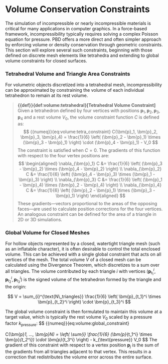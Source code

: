 # Volume Conservation Constraints

The simulation of incompressible or nearly incompressible materials is critical for many applications in computer graphics. In a force-based framework, incompressibility typically requires solving a complex Poisson equation for pressure. PBD offers a more direct and often simpler approach by enforcing volume or density conservation through geometric constraints. This section will explore several such constraints, beginning with those defined on discrete mesh elements like tetrahedra and extending to global volume constraints for closed surfaces.

### Tetrahedral Volume and Triangle Area Constraints

For volumetric objects discretized into a tetrahedral mesh, incompressibility can be approximated by constraining the volume of each individual tetrahedron to remain at its rest volume.

> **{{def}}{def:volume:tetrahedral}[Tetrahedral Volume Constraint]**
> Given a tetrahedron defined by four vertices with positions $\bm{p}_1, \bm{p}_2, \bm{p}_3, \bm{p}_4$ and a rest volume $V_0$, the volume constraint function $C$ is defined as:
$$
{{numeq}}{eq:volume:tetra_constraint}
C(\bm{p}_1, \bm{p}_2, \bm{p}_3, \bm{p}_4) = \frac{1}{6} \left( (\bm{p}_2 - \bm{p}_1) \times (\bm{p}_3 - \bm{p}_1) \right) \cdot (\bm{p}_4 - \bm{p}_1) - V_0
$$
> The constraint is satisfied when $C=0$. The gradients of this function with respect to the four vertex positions are:
 $$
 \begin{aligned}
 \nabla_{\bm{p}_1} C &= \frac{1}{6} \left( (\bm{p}_3 - \bm{p}_2) \times (\bm{p}_4 - \bm{p}_2) \right) \\
 \nabla_{\bm{p}_2} C &= \frac{1}{6} \left( (\bm{p}_4 - \bm{p}_3) \times (\bm{p}_1 - \bm{p}_3) \right) \\
 \nabla_{\bm{p}_3} C &= \frac{1}{6} \left( (\bm{p}_1 - \bm{p}_4) \times (\bm{p}_2 - \bm{p}_4) \right) \\
 \nabla_{\bm{p}_4} C &= \frac{1}{6} \left( (\bm{p}_2 - \bm{p}_1) \times (\bm{p}_3 - \bm{p}_1) \right)
 \end{aligned}
 $$
> These gradients—vectors proportional to the areas of the opposing faces—are used to calculate position corrections for the four vertices. An analogous constraint can be defined for the area of a triangle in 2D or 3D simulations.

### Global Volume for Closed Meshes

For hollow objects represented by a closed, watertight triangle mesh (such as an inflatable character), it is often desirable to control the total enclosed volume. This can be achieved with a single global constraint that acts on all vertices of the mesh. The total volume $V$ of a closed mesh can be calculated using the Divergence Theorem, which discretizes to a sum over all triangles. The volume contributed by each triangle $i$ with vertices $(\bm{p}_{t_1}^i, \bm{p}_{t_2}^i, \bm{p}_{t_3}^i)$ is the signed volume of the tetrahedron formed by the triangle and the origin:

$$
V = \sum_{i}^{\text{N\_triangles}} \frac{1}{6} \left( \bm{p}_{t_1}^i \times \bm{p}_{t_2}^i \right) \cdot \bm{p}_{t_3}^i
$$

The global volume constraint is then formulated to maintain this volume at a target value, which is typically the rest volume $V_0$ scaled by a pressure factor $k_{\text{pressure}}$:
$$
{{numeq}}{eq:volume:global_constraint}

C(\bm{p}_1, ..., \bm{p}_N) = \left( \sum_{i} \frac{1}{6} (\bm{p}_{t_1^i} \times \bm{p}_{t_2^i}) \cdot \bm{p}_{t_3^i} \right) - k_{\text{pressure}} V_0
$$
The gradient of this constraint with respect to a vertex position $\bm{p}_j$ is the sum of the gradients from all triangles adjacent to that vertex. This results in a correction that redistributes the volume error across the entire surface.
<!-- 
### Density Constraints for Fluids

The concept of volume conservation can be extended to the particle level to simulate incompressible fluids. In the Position-Based Fluids (PBF) method of Macklin and Müller [MM13], the fluid is represented by a set of particles, and incompressibility is enforced by constraining the local density around each particle.

The density $\rho_i$ at a particle $i$ is estimated using a kernel-based summation over its neighbors, a technique borrowed from Smoothed Particle Hydrodynamics (SPH):
{{numeq}}{eq:volume:sph_density}
$$
\rho_i = \sum_{j} m_j W(\bm{p}_i - \bm{p}_j, h)
$$
where $m_j$ is the mass of a neighboring particle $j$, $W$ is a smoothing kernel (e.g., the poly6 kernel), and $h$ is the smoothing radius.

The per-particle density constraint aims to keep this estimated density equal to a specified rest density $\rho_0$:
{{numeq}}{eq:volume:density_constraint}
$$
C_i(\bm{p}_1, ..., \bm{p}_N) = \frac{\rho_i}{\rho_0} - 1 = 0
$$
The gradient of this constraint with respect to a particle's position $\bm{p}_k$ is:
{{numeq}}{eq:volume:density_gradient}
$$
\nabla_{\bm{p}_k} C_i = \frac{1}{\rho_0} \sum_j m_j \nabla_{\bm{p}_k} W(\bm{p}_i - \bm{p}_j, h) =
\begin{cases}
\frac{1}{\rho_0} \sum_j m_j \nabla W(\bm{p}_i - \bm{p}_j, h) & \text{if } k=i \\
-\frac{m_k}{\rho_0} \nabla W(\bm{p}_i - \bm{p}_k, h) & \text{if } k \ne i
\end{cases}
$$
During the PBD solver step, each particle calculates a position correction $\Delta \bm{p}_i$ to resolve its own density error. This is done by iteratively solving for the Lagrange multiplier $\lambda_i$ associated with $C_i$ and applying corrections. The symmetry of the kernel gradient allows for an efficient computation where the total position correction for a particle is a sum of pairwise interactions with its neighbors. This elegant method allows PBD to simulate fluid phenomena, such as splashing and wave propagation, with unconditional stability. -->

